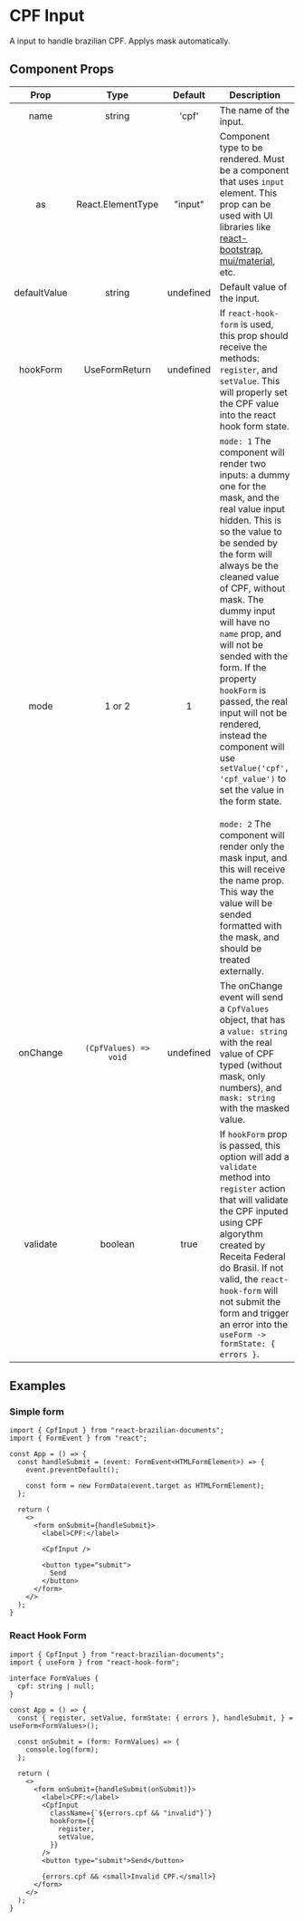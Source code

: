 # CPF Input

A input to handle brazilian CPF. Applys mask automatically.

## Component Props

|     Prop     |         Type          |  Default  | Description                                                                                                                                                                                                                                                                                                                                                                                                                                                                                                                                                                                                                                                                       |
| :----------: | :-------------------: | :-------: | --------------------------------------------------------------------------------------------------------------------------------------------------------------------------------------------------------------------------------------------------------------------------------------------------------------------------------------------------------------------------------------------------------------------------------------------------------------------------------------------------------------------------------------------------------------------------------------------------------------------------------------------------------------------------------- |
|     name     |        string         |   'cpf'   | The name of the input.                                                                                                                                                                                                                                                                                                                                                                                                                                                                                                                                                                                                                                                            |
|      as      |   React.ElementType   |  "input"  | Component type to be rendered. Must be a component that uses `input` element. This prop can be used with UI libraries like [react-bootstrap](https://github.com/react-bootstrap/react-bootstrap), [mui/material](https://github.com/mui/material-ui), etc.                                                                                                                                                                                                                                                                                                                                                                                                                        |
| defaultValue |        string         | undefined | Default value of the input.                                                                                                                                                                                                                                                                                                                                                                                                                                                                                                                                                                                                                                                       |
|   hookForm   |     UseFormReturn     | undefined | If `react-hook-form` is used, this prop should receive the methods: `register`, and `setValue`. This will properly set the CPF value into the react hook form state.                                                                                                                                                                                                                                                                                                                                                                                                                                                                                                              |
|     mode     |        1 or 2         |     1     | `mode: 1` The component will render two inputs: a dummy one for the mask, and the real value input hidden. This is so the value to be sended by the form will always be the cleaned value of CPF, without mask. The dummy input will have no `name` prop, and will not be sended with the form. If the property `hookForm` is passed, the real input will not be rendered, instead the component will use `setValue('cpf', 'cpf_value')` to set the value in the form state. <br/><br/>`mode: 2` The component will render only the mask input, and this will receive the name prop. This way the value will be sended formatted with the mask, and should be treated externally. |
|   onChange   | `(CpfValues) => void` | undefined | The onChange event will send a `CpfValues` object, that has a `value: string` with the real value of CPF typed (without mask, only numbers), and `mask: string` with the masked value.                                                                                                                                                                                                                                                                                                                                                                                                                                                                                            |
|   validate   |        boolean        |   true    | If `hookForm` prop is passed, this option will add a `validate` method into `register` action that will validate the CPF inputed using CPF algorythm created by Receita Federal do Brasil. If not valid, the `react-hook-form` will not submit the form and trigger an error into the `useForm -> formState: { errors }`.                                                                                                                                                                                                                                                                                                                                                         |

## Examples

### Simple form

```TSX
import { CpfInput } from "react-brazilian-documents";
import { FormEvent } from "react";

const App = () => {
  const handleSubmit = (event: FormEvent<HTMLFormElement>) => {
    event.preventDefault();

    const form = new FormData(event.target as HTMLFormElement);
  };

  return (
    <>
      <form onSubmit={handleSubmit}>
        <label>CPF:</label>

        <CpfInput />

        <button type="submit">
          Send
        </button>
      </form>
    </>
  );
}
```

### React Hook Form

```TSX
import { CpfInput } from "react-brazilian-documents";
import { useForm } from "react-hook-form";

interface FormValues {
  cpf: string | null;
}

const App = () => {
  const { register, setValue, formState: { errors }, handleSubmit, } = useForm<FormValues>();

  const onSubmit = (form: FormValues) => {
    console.log(form);
  };

  return (
    <>
      <form onSubmit={handleSubmit(onSubmit)}>
        <label>CPF:</label>
        <CpfInput
          className={`${errors.cpf && "invalid"}`}
          hookForm={{
            register,
            setValue,
          }}
        />
        <button type="submit">Send</button>

        {errors.cpf && <small>Invalid CPF.</small>}
      </form>
    </>
  );
}
```

